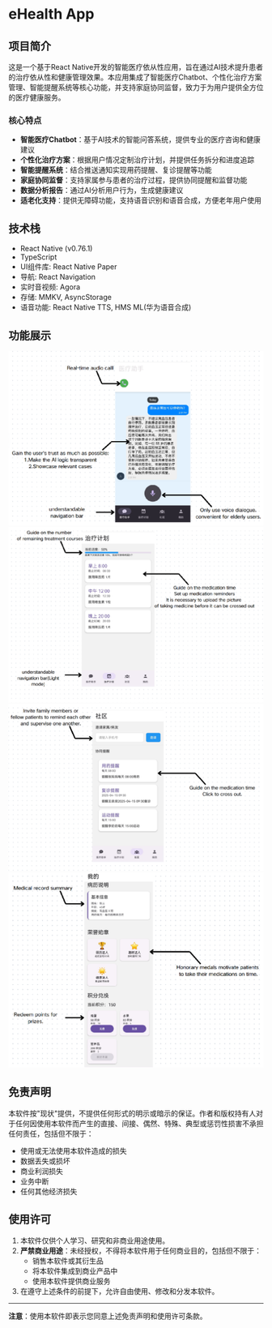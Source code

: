 # eHealth App

## 项目简介

这是一个基于React Native开发的智能医疗依从性应用，旨在通过AI技术提升患者的治疗依从性和健康管理效果。本应用集成了智能医疗Chatbot、个性化治疗方案管理、智能提醒系统等核心功能，并支持家庭协同监督，致力于为用户提供全方位的医疗健康服务。

### 核心特点

- **智能医疗Chatbot**：基于AI技术的智能问答系统，提供专业的医疗咨询和健康建议
- **个性化治疗方案**：根据用户情况定制治疗计划，并提供任务拆分和进度追踪
- **智能提醒系统**：结合推送通知实现用药提醒、复诊提醒等功能
- **家庭协同监督**：支持家属参与患者的治疗过程，提供协同提醒和监督功能
- **数据分析报告**：通过AI分析用户行为，生成健康建议
- **适老化支持**：提供无障碍功能，支持语音识别和语音合成，方便老年用户使用

## 技术栈

- React Native (v0.76.1)
- TypeScript
- UI组件库: React Native Paper
- 导航: React Navigation
- 实时音视频: Agora
- 存储: MMKV, AsyncStorage
- 语音功能: React Native TTS, HMS ML(华为语音合成)

## 功能展示

![chat界面](./assets/chat-screen.png)
![medical plan界面](./assets/medical-plan-screen.png)
![community界面](./assets/community-screen.png)
![profile界面](./assets/profile-screen.png)

## 免责声明

本软件按"现状"提供，不提供任何形式的明示或暗示的保证。作者和版权持有人对于任何因使用本软件而产生的直接、间接、偶然、特殊、典型或惩罚性损害不承担任何责任，包括但不限于：

- 使用或无法使用本软件造成的损失
- 数据丢失或损坏
- 商业利润损失
- 业务中断
- 任何其他经济损失

## 使用许可

1. 本软件仅供个人学习、研究和非商业用途使用。
2. **严禁商业用途**：未经授权，不得将本软件用于任何商业目的，包括但不限于：
   - 销售本软件或其衍生品
   - 将本软件集成到商业产品中
   - 使用本软件提供商业服务
3. 在遵守上述条件的前提下，允许自由使用、修改和分发本软件。

---

**注意**：使用本软件即表示您同意上述免责声明和使用许可条款。